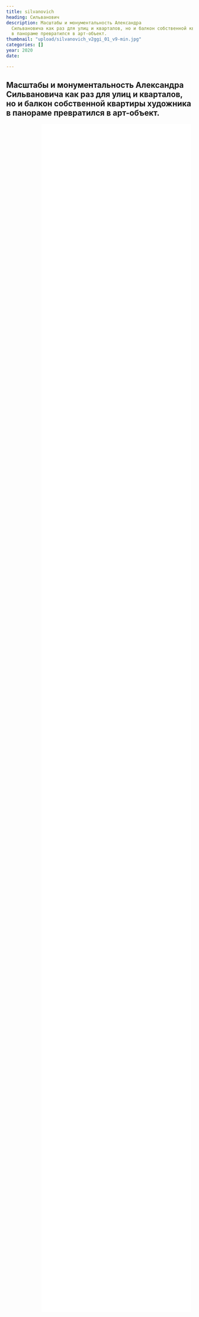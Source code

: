 ```yaml
---
title: silvanovich
heading: Сильванович
description: Масштабы и монументальность Александра
  Сильвановича как раз для улиц и кварталов, но и балкон собственной квартиры художника
  в панораме превратился в арт-объект.
thumbnail: "upload/silvanovich_v2ggi_01_v9-min.jpg"
categories: []
year: 2020
date: 

---
```

<!-- <Pano /> -->
<div>
<h2>
    <!-- пишите описание тут -->
Масштабы и монументальность Александра Сильвановича как раз для улиц и кварталов, но и балкон собственной квартиры художника в панораме превратился в арт-объект.
</h2>
<iframe src="/silvanovich2/index.html" frameborder="0" scrolling="yes" style="height: 80vh; width: 80%; margin: 0 10vw" allowfullscreen="true" webkitallowfullscreen="true" mozallowfullscreen="true"></iframe>
</div>
